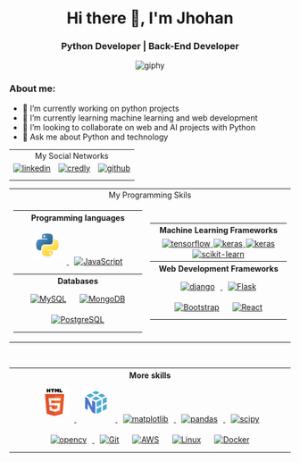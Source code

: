 <h1 align="center">Hi there 👋, I'm Jhohan</h1>
<h3 align="center">Python Developer | Back-End Developer </h3>
<div align="center">
    <p> <img src="https://media.giphy.com/media/xT9IgzoKnwFNmISR8I/giphy.gif" alt="giphy" widht="200"/> </p>
</div>

<div align="left">
<h3> About me: </h3>
<ul>
    <li>🔭 I’m currently working on python projects </li>
    <li>🌱 I’m currently learning machine learning and web development </li>
    <li>👯 I’m looking to collaborate on web and AI projects with Python </li>
    <li>💬 Ask me about Python and technology </li>    
</ul>
</div>

<div align="center">
<table>
  <tr>
    <td colspan="3" align="center">My Social Networks</td>
  </tr>
  <tr>
    <td><a href="https://www.linkedin.com/in/jhohan-jc17/" target="_blank">
    <img src="https://raw.githubusercontent.com/rahuldkjain/github-profile-readme-generator/master/src/images/icons/Social/linked-in-alt.svg" height="50" widht="200" alt="linkedin" style="margin-bottom: 10px"/></a></td>
    <td><a href="https://www.credly.com/users/jhohan-jancco-chara/badges" target="_blank">
    <img src="https://info.credly.com/hubfs/Credly%20Atos%20Web%20Assets/Credly%20Logos/Credly_Pearson_Logo_Orange.svg" alt="credly" height="50" widht="200" style="margin-bottom: 10px"/></a></td>
    <td><a href="https://github.com/JhohanJC" target="_blank">
    <img src="https://github.githubassets.com/images/modules/logos_page/GitHub-Mark.png" alt="github" height="50" widht="200" style="margin-bottom: 10px" /> </a></td>
  </tr>
</table>
</div>
<div align="center">
<table>
        <tr>
          <td colspan="2" align="center">My Programming Skils</td>
        </tr>
        <tr>
          <td>
            <table>
                <tr><th>Programming languages</th></tr>
                <tr><td><div align="center">
                <a href="https://www.python.org" target="_blank"> <img style="margin: 10px" src="https://raw.githubusercontent.com/devicons/devicon/master/icons/python/python-original.svg" alt="python" height="50"/> </a>
                <a href="https://www.javascript.com/" target="_blank"><img style="margin: 10px" src="https://profilinator.rishav.dev/skills-assets/javascript-original.svg" alt="JavaScript" height="50" /></a>
                </div></td></tr>
                <tr><th>Databases</th></tr>
                <tr><td><div align="center">
                <a href="https://www.mysql.com/" target="_blank"><img style="margin: 10px" src="https://profilinator.rishav.dev/skills-assets/mysql-original-wordmark.svg" alt="MySQL" height="50" /><a> 
                <a href="https://www.mongodb.com/" target="_blank"><img style="margin: 10px" src="https://profilinator.rishav.dev/skills-assets/mongodb-original-wordmark.svg" alt="MongoDB" height="50" /></a> 
                <a href="https://www.postgresql.org/" target="_blank"><img style="margin: 10px" src="https://profilinator.rishav.dev/skills-assets/postgresql-original-wordmark.svg" alt="PostgreSQL" height="50" /></a> 
                </div></td></tr>
            </table>
          </td>
          <td>
            <table>
                <tr><th>Machine Learning Frameworks</th></tr>
                <tr><td><div align="center">  
                <a href="https://www.tensorflow.org" target="_blank"> <img style="margin: 1px" src="https://raw.githubusercontent.com/valohai/ml-logos/5127528b5baadb77a6ea4b999a47b4e86bf0f98b/tensorflow-tf.svg" alt="tensorflow" widht="35" height="40"/> </a>
                <a href="https://keras.io/" target="_blank"> <img style="margin: 1px" src="https://raw.githubusercontent.com/valohai/ml-logos/5127528b5baadb77a6ea4b999a47b4e86bf0f98b/keras.svg" alt="keras" widht="35" height="40"/> </a>
                <a href="https://pytorch.org/" target="_blank"> <img style="margin: 1px" src="https://raw.githubusercontent.com/valohai/ml-logos/5127528b5baadb77a6ea4b999a47b4e86bf0f98b/pytorch.svg" alt="keras" widht="5" height="5"/> </a>
                <a href="https://scikit-learn.org/stable/" target="_blank"> <img style="margin: 1px" src="https://raw.githubusercontent.com/valohai/ml-logos/5127528b5baadb77a6ea4b999a47b4e86bf0f98b/scikit-learn.svg" alt="scikit-learn" widht="5" height="5"/> </a>
                </div></td></tr>
                <tr><th>Web Development Frameworks</th></tr>
                <tr><td><div align="center">  
                <a href="https://www.djangoproject.com/" target="_blank"> <img style="margin: 10px" src="https://profilinator.rishav.dev/skills-assets/django-original.svg" alt="django" height="50"/> </a>
                <a href="https://flask.palletsprojects.com/" target="_blank"><img style="margin: 10px" src="https://profilinator.rishav.dev/skills-assets/flask.png" alt="Flask" height="50"/></a>
                <a href="https://getbootstrap.com/docs/3.4/javascript/" target="_blank"><img style="margin: 10px" src="https://profilinator.rishav.dev/skills-assets/bootstrap-plain.svg" alt="Bootstrap" height="50" /></a>
                <a href="https://reactjs.org/" target="_blank"><img style="margin: 10px" src="https://profilinator.rishav.dev/skills-assets/react-original-wordmark.svg" alt="React" height="50"/></a>
                </div></td></tr>
            </table>
          </td>
        </tr>
    </table> 
    </br>
    <table>
        <tr><th>More skills</th></tr>
        <tr><td><div align="center">  
        <a href="https://www.w3.org/html/" target="_blank"> <img style="margin: 10px" src="https://raw.githubusercontent.com/devicons/devicon/master/icons/html5/html5-original-wordmark.svg" alt="html5" height="50"/> </a>
        <a href="https://numpy.org/" target="_blank"> <img style="margin: 10px" src="https://raw.githubusercontent.com/valohai/ml-logos/5127528b5baadb77a6ea4b999a47b4e86bf0f98b/numpy.svg" alt="numpy" height="50"/> </a>
        <a href="https://matplotlib.org/" target="_blank"> <img style="margin: 10px" src="https://raw.githubusercontent.com/valohai/ml-logos/5127528b5baadb77a6ea4b999a47b4e86bf0f98b/matplotlib.svg" alt="matplotlib" height="50"/> </a>
        <a href="https://pandas.pydata.org/" target="_blank"> <img style="margin: 10px" src="https://raw.githubusercontent.com/valohai/ml-logos/5127528b5baadb77a6ea4b999a47b4e86bf0f98b/pandas.svg" alt="pandas" height="50"/> </a>
        <a href="https://scipy.org/" target="_blank"> <img style="margin: 10px" src="https://raw.githubusercontent.com/valohai/ml-logos/5127528b5baadb77a6ea4b999a47b4e86bf0f98b/scipy.svg" alt="scipy" height="50"/> </a>
        <a href="https://opencv.org/" target="_blank"> <img style="margin: 10px" src="https://github.com/opencv/opencv/wiki/logo/OpenCV_logo_no_text.png" alt="opencv" height="50"/> </a>
        <a href="https://github.com/" target="_blank"><img style="margin: 10px" src="https://profilinator.rishav.dev/skills-assets/git-scm-icon.svg" alt="Git" height="50" /></a>
        <a href="https://aws.amazon.com/" target="_blank"><img style="margin: 10px" src="https://profilinator.rishav.dev/skills-assets/amazonwebservices-original-wordmark.svg" alt="AWS" height="50" /></a>
        <a href="https://www.linux.org/" target="_blank"><img style="margin: 10px" src="https://profilinator.rishav.dev/skills-assets/linux-original.svg" alt="Linux" height="50" /></a>
        <a href="https://www.docker.com/" target="_blank"><img style="margin: 10px" src="https://profilinator.rishav.dev/skills-assets/docker-original-wordmark.svg" alt="Docker" height="50" /></a>
        </div></td></tr>
    </table>  
</div>
<br/>
